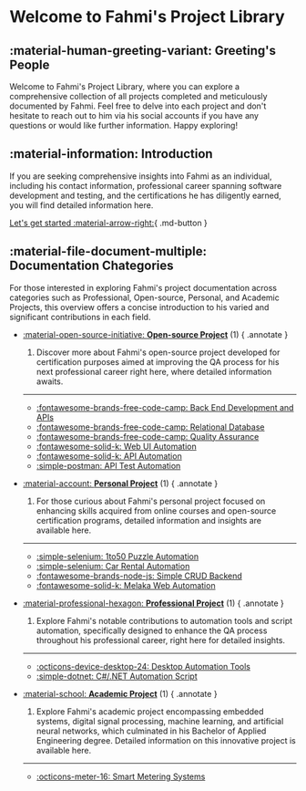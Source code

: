# Welcome to Fahmi's Project Library

## :material-human-greeting-variant: Greeting's People
Welcome to Fahmi's Project Library, where you can explore a comprehensive collection of all projects completed and meticulously documented by Fahmi. Feel free to delve into each project and don't hesitate to reach out to him via his social accounts if you have any questions or would like further information. Happy exploring!

## :material-information: Introduction

If you are seeking comprehensive insights into Fahmi as an individual, including his contact information, professional career spanning software development and testing, and the certifications he has diligently earned, you will find detailed information here.

[Let's get started :material-arrow-right:](Introduction/About-fahmi.md){ .md-button }

## :material-file-document-multiple: Documentation Chategories

For those interested in exploring Fahmi's project documentation across categories such as Professional, Open-source, Personal, and Academic Projects, this overview offers a concise introduction to his varied and significant contributions in each field.

<div class="grid cards" markdown>

- [:material-open-source-initiative: __Open-source Project__](Projects/Open-Source/index.md) (1)
    { .annotate }

    1. Discover more about Fahmi's open-source project developed for certification purposes aimed at improving the QA process for his next professional career right here, where detailed information awaits.

    ---

    - [:fontawesome-brands-free-code-camp: Back End Development and APIs](Projects/Open-Source/fcc-bedaa.md)
    - [:fontawesome-brands-free-code-camp: Relational Database](Projects/Open-Source/fcc-bedaa.md)
    - [:fontawesome-brands-free-code-camp: Quality Assurance](Projects/Open-Source/fcc-bedaa.md)
    - [:fontawesome-solid-k: Web UI Automation](Projects/Open-Source/katalon-web-ui.md)
    - [:fontawesome-solid-k: API Automation](Projects/Open-Source/katalon-api.md)
    - [:simple-postman: API Test Automation](Projects/Open-Source/postman-api-auto.md)

- [:material-account: __Personal Project__](Projects/Personal/1to50.md) (1)
    { .annotate }

    1. For those curious about Fahmi's personal project focused on enhancing skills acquired from online courses and open-source certification programs, detailed information and insights are available here.

    ---

    - [:simple-selenium: 1to50 Puzzle Automation](Projects/Personal/1to50.md)
    - [:simple-selenium: Car Rental Automation](Projects/Personal/car-rental.md)
    - [:fontawesome-brands-node-js: Simple CRUD Backend](Projects/Personal/simple-be-app.md)
    - [:fontawesome-solid-k: Melaka Web Automation](Projects/Personal/melaka.md)

- [:material-professional-hexagon: __Professional Project__](Projects/Professional/index.md) (1)
    { .annotate }

    1. Explore Fahmi's notable contributions to automation tools and script automation, specifically designed to enhance the QA process throughout his professional career, right here for detailed insights.

    ---

    - [:octicons-device-desktop-24: Desktop Automation Tools](Projects/Professional/desktop-app.md)
    - [:simple-dotnet: C#/.NET Automation Script](Projects/Professional/dotnet-app.md)

- [:material-school: __Academic Project__](Projects/Academic/final-prj.md) (1)
    { .annotate }

    1. Explore Fahmi's academic project encompassing embedded systems, digital signal processing, machine learning, and artificial neural networks, which culminated in his Bachelor of Applied Engineering degree. Detailed information on this innovative project is available here.

    ---

    - [:octicons-meter-16: Smart Metering Systems](Projects/Academic/final-prj.md)




</div>


